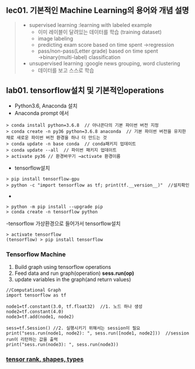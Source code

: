 ## lec01. 기본적인 Machine Learning의 용어와 개념 설명
> - supervised learning :learning with labeled example 
>   - 이미 레이블이 달려있는 데이터를 학습  (training dataset)  
>   - image labeling  
>   - predicting exam score based on time spent →regression  
>   - pass/non-pass(Letter grade) based on time spent →binary(multi-label) classification  
> - unsupervised learning :google news grouping, word clustering   
>   - 데이터를 보고 스스로 학습  

## lab01. tensorflow설치 및 기본적인operations
- Python3.6, Anaconda 설치  
- Anaconda prompt 에서 
```
> conda install python=3.6.8  // 아나콘다의 기본 파이썬 버전 지정
> conda create -n py36 python=3.6.8 anaconda  // 기본 파이썬 버전을 유지한 채로 새로운 파이썬 버전 환경을 하나 더 만드는 것 
> conda update -n base conda  // conda패키지 업데이트
> conda update --all  // 파이썬 패키지 업데이트
> activate py36 // 환경바꾸기 →activate 환경이름
```
- tensorflow설치
```
> pip install tensorflow-gpu  
> python -c "import tensorflow as tf; print(tf.__version__)"  //설치확인
```
- 
```
> python -m pip install --upgrade pip
> conda create -n tensorflow python
```
-tensorflow 가상환경으로 들어가서 tensorflow설치  
```
> activate tensorflow
(tensorflow) > pip install tensorflow
```

### Tensorflow Machine
1. Build graph using tensorflow operations
2. Feed data and run graph(operation) **sess.run(op)**
3. update variables in the graph(and return values)

```
//Computational Graph
import tensorflow as tf

node1=tf.constant(3.0, tf.float32)  //1. 노드 하나 생성
node2=tf.constant(4.0)
node3=tf.add(node1, node2) 

sess=tf.Session() //2. 실행시키기 위해서는 session이 필요
print("sess.run(node1, node2): ", sess.run([node1, node2]))  //session run이 리턴하는 값을 출력
print("sess.run(node3): ", sess.run(node3))
```
### [tensor rank, shapes, types](https://chromium.googlesource.com/external/github.com/tensorflow/tensorflow/+/r0.7/tensorflow/g3doc/resources/dims_types.md)
